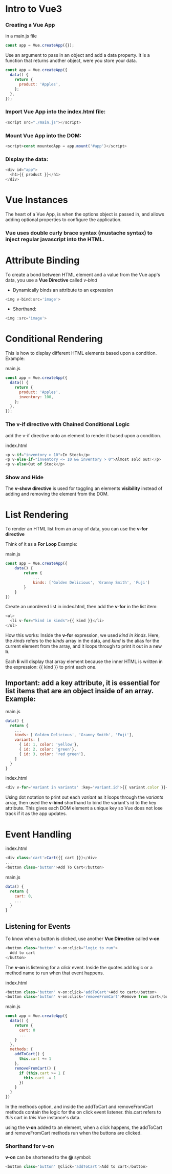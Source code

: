 # Intro to Vue3

### Creating a Vue App

in a main.js file

```javascript
const app = Vue.createApp({});
```

Use an argument to pass in an object and add a data property. It is a function that returns another object, were you store your data.

```javascript
const app = Vue.createApp({
  data() {
    return {
      product: 'Apples',
    };
  },
});
```

### Import Vue App into the index.html file:

```javascript
<script src="./main.js"></script>
```

### Mount Vue App into the DOM:

```javascript
<script>const mountedApp = app.mount('#app')</script>
```

### Display the data:

```javascript
<div id="app">
  <h1>{{ product }}</h1>
</div>
```

# Vue Instances

The heart of a Vue App, is when the options object is passed in, and allows adding optional properties to configure the application.

### Vue uses double curly brace syntax (mustache syntax) to inject regular javascript into the HTML.

# Attribute Binding

To create a bond between HTML element and a value from the Vue app's data, you use a **Vue Directive** called _v-bind_

- Dynamically binds an attribute to an expression

```javascript
<img v-bind:src='image'>
```

- Shorthand:

```javascript
<img :src='image'>
```

# Conditional Rendering

This is how to display different HTML elements based upon a condition. Example:

main.js

```javascript
const app = Vue.createApp({
  data() {
    return {
      product: 'Apples',
      inventory: 100,
    };
  },
});
```

### The v-if directive with Chained Conditional Logic

add the v-if directive onto an element to render it based upon a condition.

index.html

```javascript
<p v-if="inventory > 10">In Stock</p>
<p v-else-if="inventory <= 10 && inventory > 0">Almost sold out!</p>
<p v-else>Out of Stock</p>
```

### Show and Hide

The **v-show directive** is used for toggling an elements **visibility** instead of adding and removing the element from the DOM.

# List Rendering

To render an HTML list from an array of data, you can use the **v-for directive**

Think of it as a **For Loop** Example:

main.js

```javascript
const app = Vue.createApp({
    data() {
        return {
            ...
            kinds: ['Golden Delicious', 'Granny Smith', 'Fuji']
        }
    }
})
```

Create an unordered list in index.html, then add the **v-for** in the list item:

```javascript
<ul>
  <li v-for="kind in kinds">{{ kind }}</li>
</ul>
```

How this works:
Inside the **v-for** expression, we used _kind in kinds_. Here, the _kinds_ refers to the _kinds_ array in the data, and _kind_ is the alias for the current element from the array, and it loops through to print it out in a new **li**.

Each **li** will display that array element because the inner HTML is written in the expression: {{ kind }} to print each one.

## Important: add a key attribute, it is essential for list items that are an object inside of an array. Example:

main.js

```javascript
data() {
  return {
    ...
    kinds: ['Golden Delicious', 'Granny Smith', 'Fuji'],
    variants: [
      { id: 1, color: 'yellow'},
      { id: 2, color: 'green'},
      { id: 3, color: 'red green'},
    ]
  }
}
```

index.html

```javascript
<div v-for='variant in variants' :key='variant.id'>{{ variant.color }}</div>
```

Using dot notation to print out each _variant_ as it loops through the _variants_ array, then used the **v-bind** shorthand to bind the variant's id to the key attribute. This gives each DOM element a unique key so Vue does not lose track if it as the app updates.

# Event Handling

index.html

```javascript
<div class='cart'>Cart({{ cart }})</div>
...
<button class='button'>Add To Cart</button>
```

main.js

```javascript
data() {
  return {
    cart: 0,
    ...
  }
}
```

## Listening for Events

To know when a button is clicked, use another **Vue Directive** called **v-on**

```javascript
<button class="button" v-on:click="logic to run">
  Add to cart
</button>
```

The **v-on** is listening for a _click_ event. Inside the quotes add logic or a method name to run when that event happens.

index.html

```javascript
<button class='button' v-on:click='addToCart'>Add to cart</button>
<button class='button' v-on:click='removeFromCart'>Remove from cart</button>
```

main.js

```javascript
const app = Vue.createApp({
  data() {
    return {
      cart: 0
      ...
    }
  },
  methods: {
    addToCart() {
      this.cart += 1
    },
    removeFromCart() {
      if (this.cart >= 1 {
        this.cart -= 1
      })
    }
  }
})
```

In the methods option, and inside the addToCart and removeFromCart methods contain the logic for the on click event listener. this.cart refers to _this_ cart in _this_ Vue instance's data.

using the **v-on** added to an element, when a click happens, the addToCart and removeFromCart methods run when the buttons are clicked.

### Shorthand for **v-on**

**v-on** can be shortened to the **@** symbol:

```javascript
<button class='button' @click='addToCart'>Add to cart</button>
```
